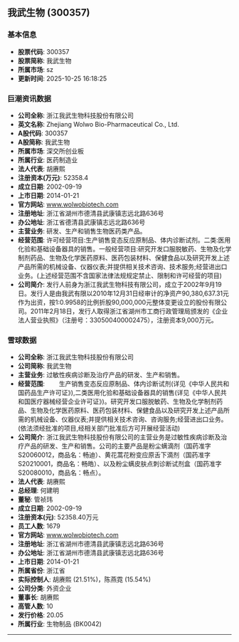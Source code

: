 ## 我武生物 (300357)

### 基本信息

- **股票代码**: 300357
- **股票简称**: 我武生物
- **所属市场**: sz
- **更新时间**: 2025-10-25 16:18:25

### 巨潮资讯数据

- **公司全称**: 浙江我武生物科技股份有限公司
- **英文名称**: Zhejiang Wolwo Bio-Pharmaceutical Co., Ltd.
- **A股代码**: 300357
- **A股简称**: 我武生物
- **所属市场**: 深交所创业板
- **所属行业**: 医药制造业
- **法人代表**: 胡赓熙
- **注册资本(万元)**: 52358.4
- **成立日期**: 2002-09-19
- **上市日期**: 2014-01-21
- **官方网站**: www.wolwobiotech.com
- **注册地址**: 浙江省湖州市德清县武康镇志远北路636号
- **办公地址**: 浙江省德清县武康镇志远北路636号
- **主营业务**: 研发、生产和销售生物医药类产品。
- **经营范围**: 许可经营项目:生产销售变态反应原制品、体内诊断试剂。二类:医用化验和基础设备器具的销售。一般经营项目:研究开发口服脱敏药、生物及化学制剂药品、生物及化学医药原料、医药包装材料、保健食品以及研究开发上述产品所需的机械设备、仪器仪表;并提供相关技术咨询、技术服务;经营进出口业务。(上述经营范围不含国家法律法规规定禁止、限制和许可经营的项目)
- **公司简介**: 发行人前身为浙江我武生物科技有限公司，成立于2002年9月19日。发行人是由我武有限以2010年12月31日经审计的净资产90,380,637.31元作为出资，按1:0.9958的比例折股90,000,000元整体变更设立的股份有限公司。2011年2月18日，发行人取得浙江省湖州市工商行政管理局颁发的《企业法人营业执照》（注册号：330500400002475），注册资本9,000万元。

### 雪球数据

- **公司全称**: 浙江我武生物科技股份有限公司
- **公司简称**: 我武生物
- **主营业务**: 过敏性疾病诊断及治疗产品的研发、生产和销售。
- **经营范围**: 　　生产销售变态反应原制品、体内诊断试剂(详见《中华人民共和国药品生产许可证》),二类医用化验和基础设备器具的销售(详见《中华人民共和国医疗器械经营企业许可证》)。研究开发口服脱敏药、生物及化学制剂药品、生物及化学医药原料、医药包装材料、保健食品以及研究开发上述产品所需的机械设备、仪器仪表;并提供相关技术咨询、咨询服务;经营进出口业务。(依法须经批准的项目,经相关部门批准后方可开展经营活动)
- **公司简介**: 浙江我武生物科技股份有限公司的主营业务是过敏性疾病诊断及治疗产品的研发、生产和销售。公司的主要产品是粉尘螨滴剂（国药准字S20060012，商品名：畅迪）、黄花蒿花粉变应原舌下滴剂（国药准字S20210001，商品名：畅皓）、以及粉尘螨皮肤点刺诊断试剂盒（国药准字S20080010，商品名：畅点）。
- **法人代表**: 胡赓熙
- **总经理**: 何建明
- **董秘**: 管祯玮
- **成立日期**: 2002-09-19
- **注册资本(元)**: 52358.40万元
- **员工人数**: 1679
- **官方网站**: www.wolwobiotech.com
- **注册地址**: 浙江省湖州市德清县武康镇志远北路636号
- **办公地址**: 浙江省湖州市德清县武康镇志远北路636号
- **上市日期**: 2014-01-21
- **所属省份**: 浙江省
- **实际控制人**: 胡赓熙 (21.51%)，陈燕霓 (15.54%)
- **公司分类**: 外资企业
- **董事长**: 胡赓熙
- **高管人数**: 10
- **发行价格**: 20.05
- **所属行业**: 生物制品 (BK0042)

---